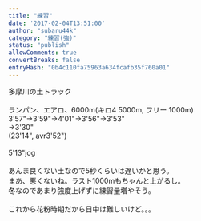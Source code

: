 ```yaml
---
title: "練習"
date: '2017-02-04T13:51:00'
author: "subaru44k"
category: "練習(強)"
status: "publish"
allowComments: true
convertBreaks: false
entryHash: "0b4c110fa75963a634fcafb35f760a01"
---
```

多摩川の土トラック<br>
<br>
ランパン、エアロ、6000m(キロ4 5000m, フリー 1000m)<br>
3'57"→3'59"→4'01"→3'56"→3'53"<br>
→3'30"<br>
(23'14", avr3'52")<br>
<br>
5'13"jog<br>
<br>
あんま良くない土なので5秒くらいは遅いかと思う。<br>
まあ、悪くないね。ラスト1000mもちゃんと上がるし。<br>
冬なのであまり強度上げずに練習量増やそう。<br>
<br>
これから花粉時期だから日中は難しいけど。。。
